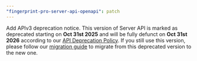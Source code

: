 ```yaml
---
"fingerprint-pro-server-api-openapi": patch
---
```


Add APIv3 deprecation notice.
This version of Server API is marked as deprecated starting on **Oct 31st 2025** and will be fully defunct on **Oct 31st 2026** according to our [API Deprecation Policy](https://dev.fingerprint.com/reference/api-deprecation-policy).
If you still use this version, please follow our [migration guide](https://dev.fingerprint.com/reference/migrating-from-server-api-v3-to-v4) to migrate from this deprecated version to the new one.
